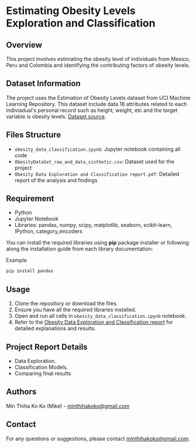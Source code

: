 # Estimating Obesity Levels Exploration and Classification

## Overview 
This project involves estimating the obesity level of individuals from Mexico, Peru and Colombia and identifying the contributing factors of obesity levels.

## Dataset Information 

The project uses the Estimation of Obesity Levels dataset from UCI Machine Learning Repository. This dataset include data 16 attributes related to each indiviadual's personal record such as height, weight, etc and the target variable is obesity levels.
[Dataset source](https://archive.ics.uci.edu/dataset/544/estimation+of+obesity+levels+based+on+eating+habits+and+physical+condition).

## Files Structure
- `obesity_data_classification.ipynb`: Jupyter notebook containing all code
- `ObesityDataSet_raw_and_data_sinthetic.csv`: Dataset used for the project
- `Obesity Data Exploration and Classification report.pdf`: Detailed report of the analysis and findings

## Requirement 

- Python
- Jupyter Notebook
- Libraries: pandas, numpy, scipy, matplotlib, seaborn, scikit-learn, IPython, category_encoders

You can install the required libraries using **pip** package installer or following along the installation guide from each library documentation:

Example  
```sh
pip install pandas 
```

## Usage

1. Clone the repository or download the files.
2. Ensure you have all the required libraries installed.
3. Open and run all cells in `obesity_data_classification.ipynb` notebook.
4. Refer to the [Obesity Data Exploration and Classification report](/Obesity%20Data%20Exploration%20and%20Classification%20report.pdf) for detailed explanations and results.

## Project Report Details

- Data Exploration.
- Classification Models.
- Comparing final results

## Authors
Min Thiha Ko Ko (Mike) - minthihakoko@gmail.com  

## Contact 
For any questions or suggestions, please contact minthihakoko@gmail.com.